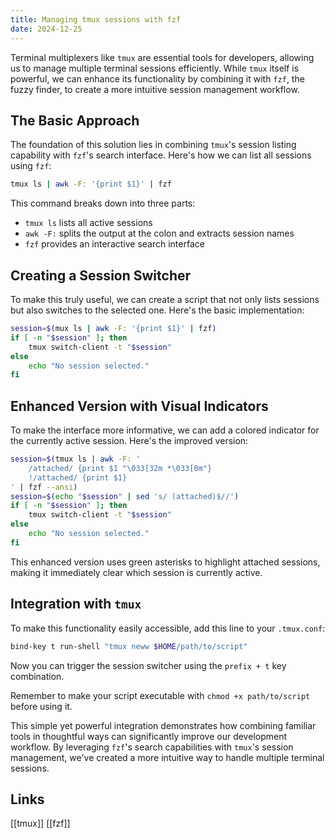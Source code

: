 ```yaml
---
title: Managing tmux sessions with fzf
date: 2024-12-25
---
```


Terminal multiplexers like `tmux` are essential tools for developers, allowing us to manage multiple terminal sessions efficiently. While `tmux` itself is powerful, we can enhance its functionality by combining it with `fzf`, the fuzzy finder, to create a more intuitive session management workflow.

## The Basic Approach

The foundation of this solution lies in combining `tmux`'s session listing capability with `fzf`'s search interface. Here's how we can list all sessions using `fzf`:

```sh
tmux ls | awk -F: '{print $1}' | fzf
```

This command breaks down into three parts:

- `tmux ls` lists all active sessions
- `awk -F:` splits the output at the colon and extracts session names
- `fzf` provides an interactive search interface

## Creating a Session Switcher

To make this truly useful, we can create a script that not only lists sessions but also switches to the selected one. Here's the basic implementation:

```sh
session=$(mux ls | awk -F: '{print $1}' | fzf)
if [ -n "$session" ]; then
    tmux switch-client -t "$session"
else
    echo "No session selected."
fi
```

## Enhanced Version with Visual Indicators

To make the interface more informative, we can add a colored indicator for the currently active session. Here's the improved version:

```sh
session=$(tmux ls | awk -F: '
    /attached/ {print $1 "\033[32m *\033[0m"}
    !/attached/ {print $1} 
' | fzf --ansi)
session=$(echo "$session" | sed 's/ (attached)$//')
if [ -n "$session" ]; then
    tmux switch-client -t "$session"
else
    echo "No session selected."
fi
```

This enhanced version uses green asterisks to highlight attached sessions, making it immediately clear which session is currently active.

## Integration with `tmux`

To make this functionality easily accessible, add this line to your `.tmux.conf`:

```sh
bind-key t run-shell "tmux neww $HOME/path/to/script"
```

Now you can trigger the session switcher using the `prefix + t` key combination.

Remember to make your script executable with `chmod +x path/to/script` before using it.

This simple yet powerful integration demonstrates how combining familiar tools in thoughtful ways can significantly improve our development workflow. By leveraging `fzf`'s search capabilities with `tmux`'s session management, we've created a more intuitive way to handle multiple terminal sessions.

## Links

[[tmux]] [[fzf]]

